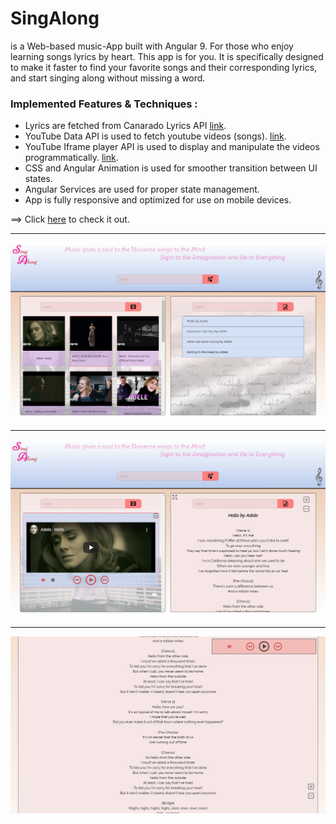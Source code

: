 # SingAlong

is a Web-based music-App built with Angular 9.
For those who enjoy learning songs lyrics by heart. This app is for you.
It is specifically designed to make it faster to find your favorite songs and their corresponding lyrics, and start singing along without missing a word.

### Implemented Features & Techniques :

* Lyrics are fetched from Canarado Lyrics API [link](https://rapidapi.com/canarado/api/canarado-lyrics).
* YouTube Data API is used to fetch youtube videos (songs). [link](https://developers.google.com/youtube/v3/docs/). 
* YouTube Iframe player API is used to display and manipulate the videos programmatically. [link](https://developers.google.com/youtube/iframe_api_reference). 
* CSS and Angular Animation is used for smoother transition between UI states.
* Angular Services are used for proper state management. 
* App is fully responsive and optimized for use on mobile devices.


==> Click [here](https://sing-along999.web.app/) to check it out.


__________________________________________________________________


![](AppPreviewScreenshots/main.png)

__________________________________________________________________

![](AppPreviewScreenshots/start.png)

__________________________________________________________________

![](AppPreviewScreenshots/fullscreen.png)

